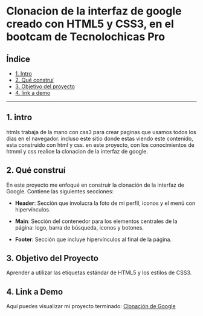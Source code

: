 # Clonacion de la interfaz de google creado con HTML5 y CSS3, en el bootcam de Tecnolochicas Pro


## **Índice**
* [1. Intro](#) 
* [2. Qué construí](#)
* [3. Objetivo del proyecto](#)
* [4. link a demo](#)

****

## 1. intro

htmls trabaja de la mano con css3 para crear paginas que usamos todos los dias en el navegador. incluso este sitio donde estas viendo este contenido, esta construido con html y css. en este proyecto, con los conocimientos de htmml y css realice la clonacion de la interfaz de google. 
## 2. Qué construí

En este proyecto me enfoqué en construir la clonación de la interfaz de Google. Contiene las siguientes secciones:

* **Header**: Sección que involucra la foto de mi perfil, iconos y el menú con hipervínculos.

* **Main**: Sección del contenedor para los elementos centrales de la página: logo, barra de búsqueda, iconos y botones.

* **Footer**: Sección que incluye hipervínculos al final de la página.

## 3. Objetivo del Proyecto
Aprender a utilizar las etiquetas estándar de HTML5 y los estilos de CSS3.

## 4. Link a Demo
Aquí puedes visualizar mi proyecto terminado: [Clonación de Google](#)

